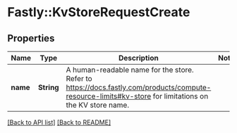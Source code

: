 # Fastly::KvStoreRequestCreate

## Properties

| Name | Type | Description | Notes |
| ---- | ---- | ----------- | ----- |
| **name** | **String** | A human-readable name for the store. Refer to https://docs.fastly.com/products/compute-resource-limits#kv-store for limitations on the KV store name. |  |

[[Back to API list]](../../README.md#endpoints) [[Back to README]](../../README.md)

